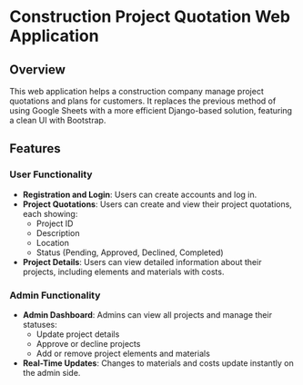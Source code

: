 # Construction Project Quotation Web Application

## Overview

This web application helps a construction company manage project quotations and plans for customers. It replaces the previous method of using Google Sheets with a more efficient Django-based solution, featuring a clean UI with Bootstrap.

## Features

### User Functionality

- **Registration and Login**: Users can create accounts and log in.
- **Project Quotations**: Users can create and view their project quotations, each showing:
  - Project ID
  - Description
  - Location
  - Status (Pending, Approved, Declined, Completed)
- **Project Details**: Users can view detailed information about their projects, including elements and materials with costs.

### Admin Functionality

- **Admin Dashboard**: Admins can view all projects and manage their statuses:
  - Update project details
  - Approve or decline projects
  - Add or remove project elements and materials
- **Real-Time Updates**: Changes to materials and costs update instantly on the admin side.
